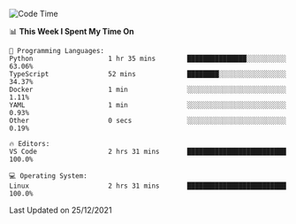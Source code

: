 <!--START_SECTION:waka-->
![Code Time](http://img.shields.io/badge/Code%20Time-827%20hrs%203%20mins-blue)

📊 **This Week I Spent My Time On** 

```text
💬 Programming Languages: 
Python                   1 hr 35 mins        ███████████████░░░░░░░░░░   63.06% 
TypeScript               52 mins             ████████░░░░░░░░░░░░░░░░░   34.37% 
Docker                   1 min               ░░░░░░░░░░░░░░░░░░░░░░░░░   1.11% 
YAML                     1 min               ░░░░░░░░░░░░░░░░░░░░░░░░░   0.93% 
Other                    0 secs              ░░░░░░░░░░░░░░░░░░░░░░░░░   0.19%

🔥 Editors: 
VS Code                  2 hrs 31 mins       █████████████████████████   100.0%

💻 Operating System: 
Linux                    2 hrs 31 mins       █████████████████████████   100.0%

```


 Last Updated on 25/12/2021
<!--END_SECTION:waka-->
